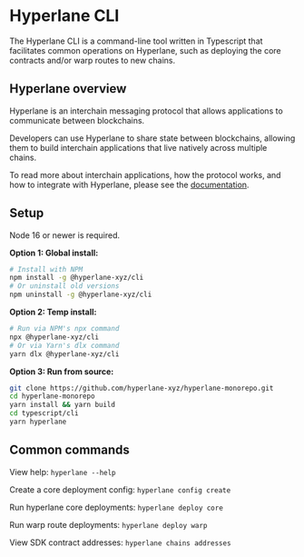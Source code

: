 # Hyperlane CLI

The Hyperlane CLI is a command-line tool written in Typescript that facilitates common operations on Hyperlane, such as deploying the core contracts and/or warp routes to new chains.

## Hyperlane overview

Hyperlane is an interchain messaging protocol that allows applications to communicate between blockchains.

Developers can use Hyperlane to share state between blockchains, allowing them to build interchain applications that live natively across multiple chains.

To read more about interchain applications, how the protocol works, and how to integrate with Hyperlane, please see the [documentation](https://docs.hyperlane.xyz).

## Setup

Node 16 or newer is required.

**Option 1: Global install:**

```bash
# Install with NPM
npm install -g @hyperlane-xyz/cli
# Or uninstall old versions
npm uninstall -g @hyperlane-xyz/cli
```

**Option 2: Temp install:**

```bash
# Run via NPM's npx command
npx @hyperlane-xyz/cli
# Or via Yarn's dlx command
yarn dlx @hyperlane-xyz/cli
```

**Option 3: Run from source:**

```bash
git clone https://github.com/hyperlane-xyz/hyperlane-monorepo.git
cd hyperlane-monorepo
yarn install && yarn build
cd typescript/cli
yarn hyperlane
```

## Common commands

View help: `hyperlane --help`

Create a core deployment config: `hyperlane config create`

Run hyperlane core deployments: `hyperlane deploy core`

Run warp route deployments: `hyperlane deploy warp`

View SDK contract addresses: `hyperlane chains addresses`
